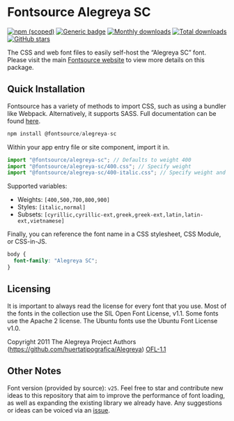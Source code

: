 # Fontsource Alegreya SC

[![npm (scoped)](https://img.shields.io/npm/v/@fontsource/alegreya-sc?color=brightgreen)](https://www.npmjs.com/package/@fontsource/alegreya-sc) [![Generic badge](https://img.shields.io/badge/fontsource-passing-brightgreen)](https://github.com/fontsource/fontsource) [![Monthly downloads](https://badgen.net/npm/dm/@fontsource/alegreya-sc)](https://github.com/fontsource/fontsource) [![Total downloads](https://badgen.net/npm/dt/@fontsource/alegreya-sc)](https://github.com/fontsource/fontsource) [![GitHub stars](https://img.shields.io/github/stars/fontsource/fontsource.svg?style=social&label=Star)](https://github.com/fontsource/fontsource/stargazers)

The CSS and web font files to easily self-host the “Alegreya SC” font. Please visit the main [Fontsource website](https://fontsource.org/fonts/alegreya-sc) to view more details on this package.

## Quick Installation

Fontsource has a variety of methods to import CSS, such as using a bundler like Webpack. Alternatively, it supports SASS. Full documentation can be found [here](https://fontsource.org/docs/getting-started/introduction).

```javascript
npm install @fontsource/alegreya-sc
```

Within your app entry file or site component, import it in.

```javascript
import "@fontsource/alegreya-sc"; // Defaults to weight 400
import "@fontsource/alegreya-sc/400.css"; // Specify weight
import "@fontsource/alegreya-sc/400-italic.css"; // Specify weight and style

```

Supported variables:
- Weights: `[400,500,700,800,900]`
- Styles: `[italic,normal]`
- Subsets: `[cyrillic,cyrillic-ext,greek,greek-ext,latin,latin-ext,vietnamese]`

Finally, you can reference the font name in a CSS stylesheet, CSS Module, or CSS-in-JS.

```css
body {
  font-family: "Alegreya SC";
}
```

## Licensing
It is important to always read the license for every font that you use.
Most of the fonts in the collection use the SIL Open Font License, v1.1. Some fonts use the Apache 2 license. The Ubuntu fonts use the Ubuntu Font License v1.0.

Copyright 2011 The Alegreya Project Authors (https://github.com/huertatipografica/Alegreya)
[OFL-1.1](http://scripts.sil.org/OFL)

## Other Notes
Font version (provided by source): `v25`.
Feel free to star and contribute new ideas to this repository that aim to improve the performance of font loading, as well as expanding the existing library we already have. Any suggestions or ideas can be voiced via an [issue](https://github.com/fontsource/fontsource/issues).